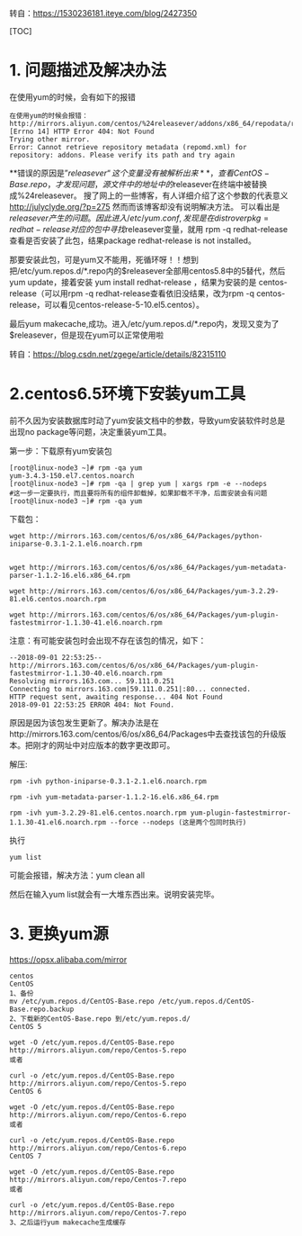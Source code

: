 转自：https://1530236181.iteye.com/blog/2427350

[TOC]

# 1. 问题描述及解决办法

在使用yum的时候，会有如下的报错

```
在使用yum的时候会报错：http://mirrors.aliyun.com/centos/%24releasever/addons/x86_64/repodata/repomd.xml: [Errno 14] HTTP Error 404: Not Found 
Trying other mirror. 
Error: Cannot retrieve repository metadata (repomd.xml) for repository: addons. Please verify its path and try again 
```



**错误的原因是”$releasever“这个变量没有被解析出来**，查看CentOS-Base.repo，才发现问题，源文件中的地址中的$releasever在终端中被替换成%24releasever。 
   搜了网上的一些博客，有人详细介绍了这个参数的代表意义 
   http://julyclyde.org/?p=275 
   然而而该博客却没有说明解决方法。 
   可以看出是$releasever产生的问题。因此进入/etc/yum.conf,发现是在distroverpkg=redhat-release对应的包中寻找$releasever变量，就用 rpm -q redhat-release查看是否安装了此包，结果package redhat-release is not installed。 

那要安装此包，可是yum又不能用，死循环呀！！想到把/etc/yum.repos.d/*.repo内的$releasever全部用centos5.8中的5替代，然后yum update，接着安装 yum install redhat-release ，结果为安装的是 centos-release（可以用rpm -q redhat-release查看依旧没结果，改为rpm -q centos-release，可以看见centos-release-5-10.el5.centos）。 

最后yum makecache,成功。进入/etc/yum.repos.d/*.repo内，发现又变为了$releasever，但是现在yum可以正常使用啦  



转自：https://blog.csdn.net/zgege/article/details/82315110



# 2.centos6.5环境下安装yum工具

前不久因为安装数据库时动了yum安装文档中的参数，导致yum安装软件时总是出现no package等问题，决定重装yum工具。

第一步：下载原有yum安装包

```
[root@linux-node3 ~]# rpm -qa yum
yum-3.4.3-150.el7.centos.noarch
[root@linux-node3 ~]# rpm -qa | grep yum | xargs rpm -e --nodeps          #这一步一定要执行，而且要将所有的组件卸载掉，如果卸载不干净，后面安装会有问题
[root@linux-node3 ~]# rpm -qa yum
```


下载包：

```
wget http://mirrors.163.com/centos/6/os/x86_64/Packages/python-iniparse-0.3.1-2.1.el6.noarch.rpm


wget http://mirrors.163.com/centos/6/os/x86_64/Packages/yum-metadata-parser-1.1.2-16.el6.x86_64.rpm

wget http://mirrors.163.com/centos/6/os/x86_64/Packages/yum-3.2.29-81.el6.centos.noarch.rpm

wget http://mirrors.163.com/centos/6/os/x86_64/Packages/yum-plugin-fastestmirror-1.1.30-41.el6.noarch.rpm
```




注意：有可能安装包时会出现不存在该包的情况，如下：

```
--2018-09-01 22:53:25--  http://mirrors.163.com/centos/6/os/x86_64/Packages/yum-plugin-fastestmirror-1.1.30-40.el6.noarch.rpm
Resolving mirrors.163.com... 59.111.0.251
Connecting to mirrors.163.com|59.111.0.251|:80... connected.
HTTP request sent, awaiting response... 404 Not Found
2018-09-01 22:53:25 ERROR 404: Not Found.
```




原因是因为该包发生更新了。解决办法是在http://mirrors.163.com/centos/6/os/x86_64/Packages中去查找该包的升级版本。把刚才的网址中对应版本的数字更改即可。

解压:

```
rpm -ivh python-iniparse-0.3.1-2.1.el6.noarch.rpm

rpm -ivh yum-metadata-parser-1.1.2-16.el6.x86_64.rpm

rpm -ivh yum-3.2.29-81.el6.centos.noarch.rpm yum-plugin-fastestmirror-1.1.30-41.el6.noarch.rpm --force --nodeps (这是两个包同时执行)
```




执行

```
yum list
```

可能会报错，解决方法：yum clean all 

然后在输入yum list就会有一大堆东西出来。说明安装完毕。



# 3. 更换yum源

https://opsx.alibaba.com/mirror

```
centos
CentOS
1、备份
mv /etc/yum.repos.d/CentOS-Base.repo /etc/yum.repos.d/CentOS-Base.repo.backup
2、下载新的CentOS-Base.repo 到/etc/yum.repos.d/
CentOS 5

wget -O /etc/yum.repos.d/CentOS-Base.repo http://mirrors.aliyun.com/repo/Centos-5.repo
或者

curl -o /etc/yum.repos.d/CentOS-Base.repo http://mirrors.aliyun.com/repo/Centos-5.repo
CentOS 6

wget -O /etc/yum.repos.d/CentOS-Base.repo http://mirrors.aliyun.com/repo/Centos-6.repo
或者

curl -o /etc/yum.repos.d/CentOS-Base.repo http://mirrors.aliyun.com/repo/Centos-6.repo
CentOS 7

wget -O /etc/yum.repos.d/CentOS-Base.repo http://mirrors.aliyun.com/repo/Centos-7.repo
或者

curl -o /etc/yum.repos.d/CentOS-Base.repo http://mirrors.aliyun.com/repo/Centos-7.repo
3、之后运行yum makecache生成缓存
```

